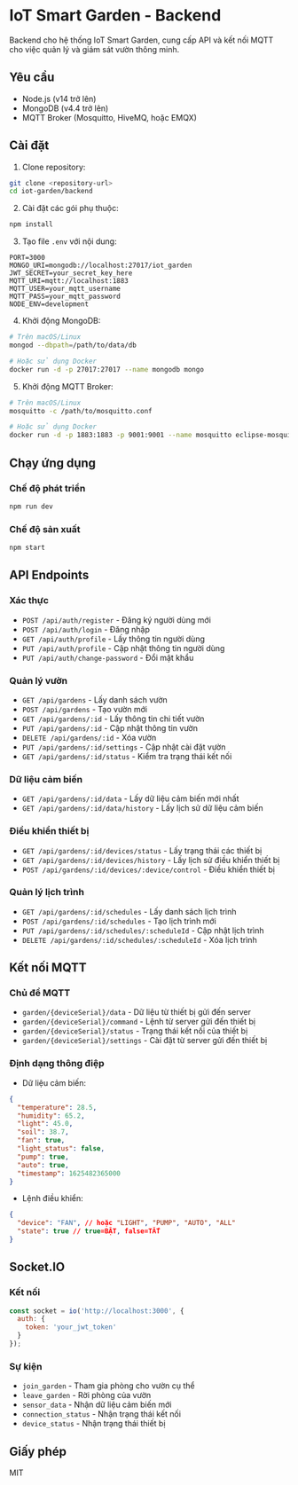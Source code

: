 # IoT Smart Garden - Backend

Backend cho hệ thống IoT Smart Garden, cung cấp API và kết nối MQTT cho việc quản lý và giám sát vườn thông minh.

## Yêu cầu

- Node.js (v14 trở lên)
- MongoDB (v4.4 trở lên)
- MQTT Broker (Mosquitto, HiveMQ, hoặc EMQX)

## Cài đặt

1. Clone repository:
```bash
git clone <repository-url>
cd iot-garden/backend
```

2. Cài đặt các gói phụ thuộc:
```bash
npm install
```

3. Tạo file `.env` với nội dung:
```
PORT=3000
MONGO_URI=mongodb://localhost:27017/iot_garden
JWT_SECRET=your_secret_key_here
MQTT_URI=mqtt://localhost:1883
MQTT_USER=your_mqtt_username
MQTT_PASS=your_mqtt_password
NODE_ENV=development
```

4. Khởi động MongoDB:
```bash
# Trên macOS/Linux
mongod --dbpath=/path/to/data/db

# Hoặc sử dụng Docker
docker run -d -p 27017:27017 --name mongodb mongo
```

5. Khởi động MQTT Broker:
```bash
# Trên macOS/Linux
mosquitto -c /path/to/mosquitto.conf

# Hoặc sử dụng Docker
docker run -d -p 1883:1883 -p 9001:9001 --name mosquitto eclipse-mosquitto
```

## Chạy ứng dụng

### Chế độ phát triển
```bash
npm run dev
```

### Chế độ sản xuất
```bash
npm start
```

## API Endpoints

### Xác thực
- `POST /api/auth/register` - Đăng ký người dùng mới
- `POST /api/auth/login` - Đăng nhập
- `GET /api/auth/profile` - Lấy thông tin người dùng
- `PUT /api/auth/profile` - Cập nhật thông tin người dùng
- `PUT /api/auth/change-password` - Đổi mật khẩu

### Quản lý vườn
- `GET /api/gardens` - Lấy danh sách vườn
- `POST /api/gardens` - Tạo vườn mới
- `GET /api/gardens/:id` - Lấy thông tin chi tiết vườn
- `PUT /api/gardens/:id` - Cập nhật thông tin vườn
- `DELETE /api/gardens/:id` - Xóa vườn
- `PUT /api/gardens/:id/settings` - Cập nhật cài đặt vườn
- `GET /api/gardens/:id/status` - Kiểm tra trạng thái kết nối

### Dữ liệu cảm biến
- `GET /api/gardens/:id/data` - Lấy dữ liệu cảm biến mới nhất
- `GET /api/gardens/:id/data/history` - Lấy lịch sử dữ liệu cảm biến

### Điều khiển thiết bị
- `GET /api/gardens/:id/devices/status` - Lấy trạng thái các thiết bị
- `GET /api/gardens/:id/devices/history` - Lấy lịch sử điều khiển thiết bị
- `POST /api/gardens/:id/devices/:device/control` - Điều khiển thiết bị

### Quản lý lịch trình
- `GET /api/gardens/:id/schedules` - Lấy danh sách lịch trình
- `POST /api/gardens/:id/schedules` - Tạo lịch trình mới
- `PUT /api/gardens/:id/schedules/:scheduleId` - Cập nhật lịch trình
- `DELETE /api/gardens/:id/schedules/:scheduleId` - Xóa lịch trình

## Kết nối MQTT

### Chủ đề MQTT
- `garden/{deviceSerial}/data` - Dữ liệu từ thiết bị gửi đến server
- `garden/{deviceSerial}/command` - Lệnh từ server gửi đến thiết bị
- `garden/{deviceSerial}/status` - Trạng thái kết nối của thiết bị
- `garden/{deviceSerial}/settings` - Cài đặt từ server gửi đến thiết bị

### Định dạng thông điệp
- Dữ liệu cảm biến:
```json
{
  "temperature": 28.5,
  "humidity": 65.2,
  "light": 45.0,
  "soil": 38.7,
  "fan": true,
  "light_status": false,
  "pump": true,
  "auto": true,
  "timestamp": 1625482365000
}
```

- Lệnh điều khiển:
```json
{
  "device": "FAN", // hoặc "LIGHT", "PUMP", "AUTO", "ALL"
  "state": true // true=BẬT, false=TẮT
}
```

## Socket.IO

### Kết nối
```javascript
const socket = io('http://localhost:3000', {
  auth: {
    token: 'your_jwt_token'
  }
});
```

### Sự kiện
- `join_garden` - Tham gia phòng cho vườn cụ thể
- `leave_garden` - Rời phòng của vườn
- `sensor_data` - Nhận dữ liệu cảm biến mới
- `connection_status` - Nhận trạng thái kết nối
- `device_status` - Nhận trạng thái thiết bị

## Giấy phép
MIT 
